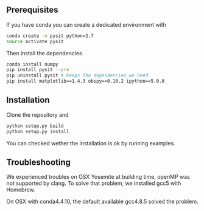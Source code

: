 Prerequisites
-------------
If you have conda you can create a dedicated environment with
``` sh
conda create -n pysit python=2.7
source activate pysit
```

Then install the dependencies
``` sh
conda install numpy
pip install pysit --pre
pip uninstall pysit # Keeps the dependencies we need
pip install matplotlib==1.4.3 obspy==0.10.2 ipython==5.0.0
```


Installation
------------

Clone the repository and
``` sh
python setup.py build
python setup.py install
```

You can checked wether the installation is ok by running examples.

Troubleshooting
---------------
 We experienced troubles on OSX Yosemite at building time, openMP was not supported by clang. To solve that problem, we installed gcc5 with Homebrew.
 
 On OSX with conda4.4.10, the default available gcc4.8.5 solved the problem.
